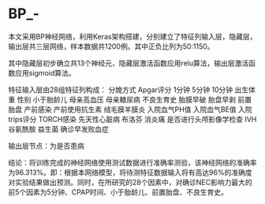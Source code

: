 # BP_-
本文采用BP神经网络，利用Keras架构搭建，分别建立了特征列输入层，隐藏层，输出层共三层网络，样本数据共1200例。其中正负比列为50:1150。

其中隐藏层初步确立共13个神经元，隐藏层激活函数应用relu算法，输出层激活函数应用sigmoid算法。

特征输入层由28组特征列构成：
分娩方式	Apgar评分 1分钟	5分钟	10分钟	出生体重	性别	小于胎龄儿	母亲高血压	母亲糖尿病	不良生育史	胎膜早破	胎盘早剥	前置胎盘	产前感染	产前使用抗生素	绒毛膜羊膜炎	入院血气PH值	入院血气BE值	入院trips评分	TORCH感染	先天性心脏病
布洛芬	消炎痛
是否进行头颅影像学检查	IVH
谷氨酰胺	益生菌
确诊早发败血症

输出层节点：为是否患病

结论：将训练完成的神经网络使用测试数据进行准确率测验，该神经网络的准确率为96.313%。即：根据本网络模型，将待测特征数据输入将有高达96%的准确度对实验结果做出预测。同时，在所研究的28个因素中，对确诊NEC影响力最大的前5个因素为5分钟、CPAP时间、小于胎龄儿、前置胎盘、不良生育史。
